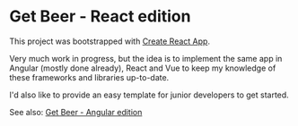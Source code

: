 # Get Beer - React edition

This project was bootstrapped with [Create React App](https://github.com/facebookincubator/create-react-app).

Very much work in progress, but the idea is to implement the same app in Angular (mostly done already), React and Vue
to keep my knowledge of these frameworks and libraries up-to-date.

I'd also like to provide an easy template for junior developers to get started.

See also: [Get Beer - Angular edition](https://github.com/tlaak/get-beer-angular)
